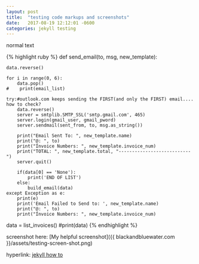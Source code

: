 ```yaml
---
layout: post
title:  "testing code markups and screenshots"
date:   2017-08-19 12:12:01 -0600
categories: jekyll testing
---
```


normal text

{% highlight ruby %}
def send_email(to, msg, new_template):
        
    data.reverse()    
    
    for i in range(0, 6):
        data.pop()
    #    print(email_list)
           
    try:#outlook.com keeps sending the FIRST(and only the FIRST) email.... how to check?
        data.reverse()
        server = smtplib.SMTP_SSL('smtp.gmail.com', 465)
        server.login(gmail_user, gmail_pword)
        server.sendmail(sent_from, to, msg.as_string())
        
        print("Email Sent To: ", new_template.name)
        print("@: ", to)            
        print("Invoice Numbers: ", new_template.invoice_num)
        print("TOTAL: ", new_template.total, "---------------------------")            
        server.quit()
        
        if(data[0] == 'None'):
            print('END OF LIST')
        else:            
            build_email(data)
    except Exception as e:
        print(e)
        print('Email Failed to Send to: ', new_template.name)
        print("@: ", to)
        print("Invoice Numbers: ", new_template.invoice_num)
data = list_invoices()
#print(data)
{% endhighlight %}

screenshot here: 
[My helpful screenshot]({{ blackandbluewater.com }}/assets/testing-screen-shot.png)

hyperlink: [jekyll how to](https://jekyllrb.com/docs/posts/)
